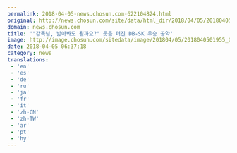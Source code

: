 ```yaml
---
permalink: 2018-04-05-news.chosun.com-622104824.html
original: http://news.chosun.com/site/data/html_dir/2018/04/05/2018040502024.html
domain: news.chosun.com
title: '"감독님, 밟아봐도 될까요?" 웃음 터진 DB-SK 우승 공약'
image: http://image.chosun.com/sitedata/image/201804/05/2018040501955_0.jpg
date: 2018-04-05 06:37:18
category: news
translations: 
 - 'en'
 - 'es'
 - 'de'
 - 'ru'
 - 'ja'
 - 'fr'
 - 'it'
 - 'zh-CN'
 - 'zh-TW'
 - 'ar'
 - 'pt'
 - 'hy'
---
```


